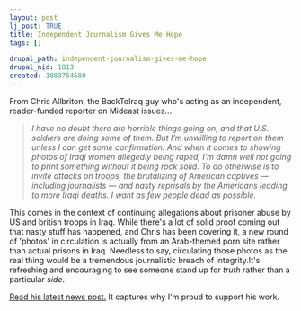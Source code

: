 ```yaml
--- 
layout: post
lj_post: TRUE
title: Independent Journalism Gives Me Hope
tags: []

drupal_path: independent-journalism-gives-me-hope
drupal_nid: 1813
created: 1083754680
---
```

From Chris Allbriton, the BackToIraq guy who's acting as an independent, reader-funded reporter on Mideast issues...

<blockquote><i>I have no doubt there are horrible things going on, and that U.S. soldiers are doing some of them. But I’m unwilling to report on them unless I can get some confirmation. And when it comes to showing photos of Iraqi women allegedly being raped, I’m damn well not going to print something without it being rock solid. To do otherwise is to invite attacks on troops, the brutalizing of American captives — including journalists — and nasty reprisals by the Americans leading to more Iraqi deaths. I want as few people dead as possible.</i></blockquote>

This comes in the context of continuing allegations about prisoner abuse by US and british troops in Iraq. While there's a lot of solid proof coming out that nasty stuff has happened, and Chris has been covering it, a new round of 'photos' in circulation is actually from an Arab-themed porn site rather than actual prisons in Iraq. Needless to say, circulating those photos as the real thing would be a tremendous journalistic breach of integrity.It's refreshing and encouraging to see someone stand up for <i>truth</i> rather than a particular <i>side</i>.

<a href="http://www.back-to-iraq.com/archives/000762.php" target="_blank">Read his latest news post.</a> It captures why I'm proud to support his work.
